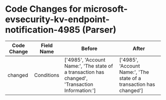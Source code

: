 # Code Changes for microsoft-evsecurity-kv-endpoint-notification-4985 (Parser)

| Code Change | Field Name | Before | After |
|-------------|------------|--------|-------|
| changed | Conditions | ['4985', 'Account Name:', 'The state of a transaction has changed', 'Transaction Information:'] | ['4985', 'Account Name:', 'The state of a transaction has changed'] |